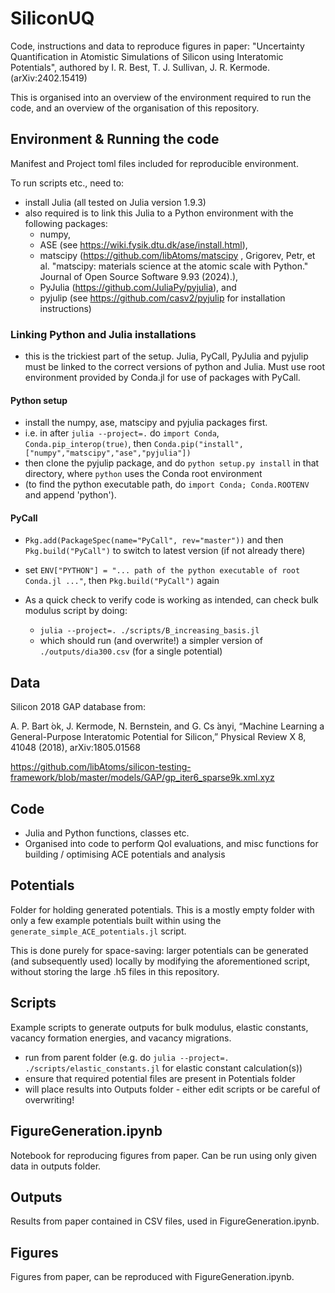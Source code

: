 # SiliconUQ

Code, instructions and data to reproduce figures in paper: "Uncertainty Quantification in Atomistic Simulations of Silicon using Interatomic Potentials", authored by I. R. Best, T. J. Sullivan, J. R. Kermode. (arXiv:2402.15419)

This is organised into an overview of the environment required to run the code, and an overview of the organisation of this repository.

## Environment & Running the code

Manifest and Project toml files included for reproducible environment.

To run scripts etc., need to:
- install Julia (all tested on Julia version 1.9.3)
- also required is to link this Julia to a Python environment with the following packages: 
  - numpy,
  - ASE (see https://wiki.fysik.dtu.dk/ase/install.html),
  - matscipy (https://github.com/libAtoms/matscipy , Grigorev, Petr, et al. "matscipy: materials science at the atomic scale with Python." Journal of Open Source Software 9.93 (2024).),
  - PyJulia (https://github.com/JuliaPy/pyjulia), and
  - pyjulip (see https://github.com/casv2/pyjulip for installation instructions)

### Linking Python and Julia installations
- this is the trickiest part of the setup. Julia, PyCall, PyJulia and pyjulip must be linked to the correct versions of python and Julia. Must use root environment provided by Conda.jl for use of packages with PyCall.
#### Python setup
- install the numpy, ase, matscipy and pyjulia packages first. 
- i.e. in after `julia --project=.` do `import Conda`, `Conda.pip_interop(true)`, then `Conda.pip("install", ["numpy","matscipy","ase","pyjulia"])`
- then clone the pyjulip package, and do `python setup.py install` in that directory, where `python` uses the Conda root environment 
- (to find the python executable path, do `import Conda; Conda.ROOTENV` and append 'python').
#### PyCall
- `Pkg.add(PackageSpec(name="PyCall", rev="master"))` and then `Pkg.build("PyCall")` to switch to latest version (if not already there)
- set `ENV["PYTHON"] = "... path of the python executable of root Conda.jl ..."`, then `Pkg.build("PyCall")` again

- As a quick check to verify code is working as intended, can check bulk modulus script by doing:
   - `julia --project=. ./scripts/B_increasing_basis.jl` 
   - which should run (and overwrite!) a simpler version of `./outputs/dia300.csv` (for a single potential)

## Data 
Silicon 2018 GAP database from: 

A. P. Bart ́ok, J. Kermode, N. Bernstein, and G. Cs ́anyi, “Machine Learning a General-Purpose Interatomic Potential for Silicon,” Physical Review X 8, 41048 (2018), arXiv:1805.01568

https://github.com/libAtoms/silicon-testing-framework/blob/master/models/GAP/gp_iter6_sparse9k.xml.xyz

## Code 
- Julia and Python functions, classes etc. 
- Organised into code to perform QoI evaluations, and misc functions for building / optimising ACE potentials and analysis

## Potentials
Folder for holding generated potentials. This is a mostly empty folder with only a few example potentials built within using the `generate_simple_ACE_potentials.jl` script. 

This is done purely for space-saving: larger potentials can be generated (and subsequently used) locally by modifying the aforementioned script, without storing the large .h5 files in this repository.

## Scripts 
Example scripts to generate outputs for bulk modulus, elastic constants, vacancy formation energies, and vacancy migrations.
- run from parent folder (e.g. do `julia --project=. ./scripts/elastic_constants.jl` for elastic constant calculation(s))
- ensure that required potential files are present in Potentials folder
- will place results into Outputs folder - either edit scripts or be careful of overwriting!

## FigureGeneration.ipynb
Notebook for reproducing figures from paper. Can be run using only given data in outputs folder.

## Outputs 
Results from paper contained in CSV files, used in FigureGeneration.ipynb.

## Figures
Figures from paper, can be reproduced with FigureGeneration.ipynb.